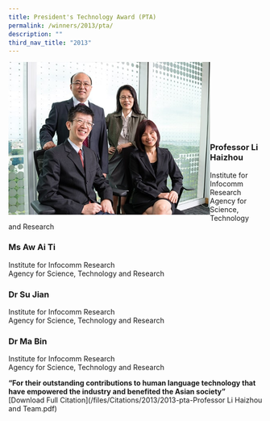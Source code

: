 ```yaml
---
title: President's Technology Award (PTA)
permalink: /winners/2013/pta/
description: ""
third_nav_title: "2013"
---
```

<img src="/images/Winners/2013/2013-pta-prof-li-haizhou-team.jpg" alt="2013 PTA Team" style="width:400px" align="left"/><br><br><br><br><br><br><br><br>

### **Professor Li Haizhou**
Institute for Infocomm Research<br>
Agency for Science, Technology and Research

### **Ms Aw Ai Ti**
Institute for Infocomm Research<br>
Agency for Science, Technology and Research

### **Dr Su Jian**
Institute for Infocomm Research<br>
Agency for Science, Technology and Research

### **Dr Ma Bin**
Institute for Infocomm Research<br>
Agency for Science, Technology and Research

<b>“For their outstanding contributions to human language technology that have empowered the industry and benefited the Asian society”</b> [Download Full Citation](/files/Citations/2013/2013-pta-Professor Li Haizhou and Team.pdf)
<br><br><br>